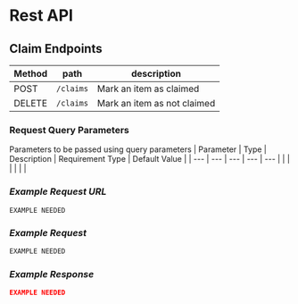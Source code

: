 # Rest API


## Claim Endpoints

|Method|path|description|
|----|----|----|
|POST|`/claims`|Mark an item as claimed|
|DELETE|`/claims`|Mark an item as not claimed|

### Request Query Parameters
Parameters to be passed using query parameters
| Parameter |   Type  | Description | Requirement Type | Default Value |
| --- | --- | --- | --- | --- |
|  |  |   |  |  |

### _Example Request URL_

```
EXAMPLE NEEDED
```

### _Example Request_

```javascript
EXAMPLE NEEDED
```

### _Example Response_
```json
EXAMPLE NEEDED
```
